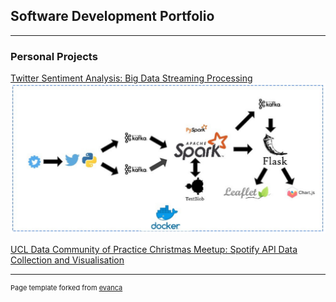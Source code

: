 ## Software Development Portfolio

---

### Personal Projects

[Twitter Sentiment Analysis: Big Data Streaming Processing](/twitter_sentiment_streaming)
<img src="images/twitter_project.png?raw=true"/>

[UCL Data Community of Practice Christmas Meetup: Spotify API Data Collection and Visualisation](/ucl_cop_christmas)







---
<p style="font-size:11px">Page template forked from <a href="https://github.com/evanca/quick-portfolio">evanca</a></p>
<!-- Remove above link if you don't want to attibute -->
